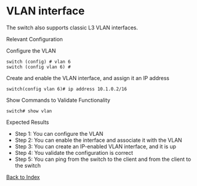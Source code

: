 # VLAN interface

The switch also supports classic L3 VLAN interfaces.

Relevant Configuration

Configure the VLAN

```
switch (config) # vlan 6
switch (config vlan 6) #
```

Create and enable the VLAN interface, and assign it an IP address

```
switch(config vlan 6)# ip address 10.1.0.2/16
```

Show Commands to Validate Functionality

```
switch# show vlan
```

Expected Results

* Step 1: You can configure the VLAN
* Step 2: You can enable the interface and associate it with the VLAN
* Step 3: You can create an IP-enabled VLAN interface, and it is up
* Step 4: You validate the configuration is correct
* Step 5: You can ping from the switch to the client and from the client to the switch

[Back to Index](../README.md)
